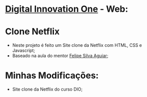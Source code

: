 # [Digital Innovation One](https://www.dio.me) - Web:

# Clone Netflix
- Neste projeto é feito um Site clone da Netflix com HTML, CSS e Javascript;
- Baseado na aula do mentor [Felipe Silva Aguiar](https://github.com/felipeAguiarCode);

# Minhas Modificações:
- Site clone da Netflix do curso DIO;
